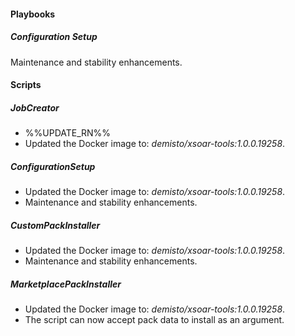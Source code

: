 
#### Playbooks
##### Configuration Setup
Maintenance and stability enhancements.

#### Scripts
##### JobCreator
- %%UPDATE_RN%%
- Updated the Docker image to: *demisto/xsoar-tools:1.0.0.19258*.
##### ConfigurationSetup
- Updated the Docker image to: *demisto/xsoar-tools:1.0.0.19258*.
- Maintenance and stability enhancements.


##### CustomPackInstaller
- Updated the Docker image to: *demisto/xsoar-tools:1.0.0.19258*.
- Maintenance and stability enhancements.


##### MarketplacePackInstaller
- Updated the Docker image to: *demisto/xsoar-tools:1.0.0.19258*.
- The script can now accept pack data to install as an argument.

